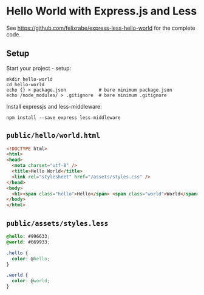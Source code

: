 # Hello World with Express.js and Less

See https://github.com/felixrabe/express-less-hello-world for the complete code.


## Setup

Start your project - setup:

    mkdir hello-world
    cd hello-world
    echo {} > package.json            # bare minimum package.json
    echo /node_modules/ > .gitignore  # bare minimum .gitignore

Install expressjs and less-middleware:

    npm install --save express less-middleware


## `public/hello/world.html`

```html
<!DOCTYPE html>
<html>
<head>
  <meta charset="utf-8" />
  <title>Hello World</title>
  <link rel="stylesheet" href="/assets/styles.css" />
</head>
<body>
  <h1><span class="hello">Hello</span> <span class="world">World</span>!</h1>
</body>
</html>
```


## `public/assets/styles.less`

```css
@hello: #996633;
@world: #669933;

.hello {
  color: @hello;
}

.world {
  color: @world;
}
```
